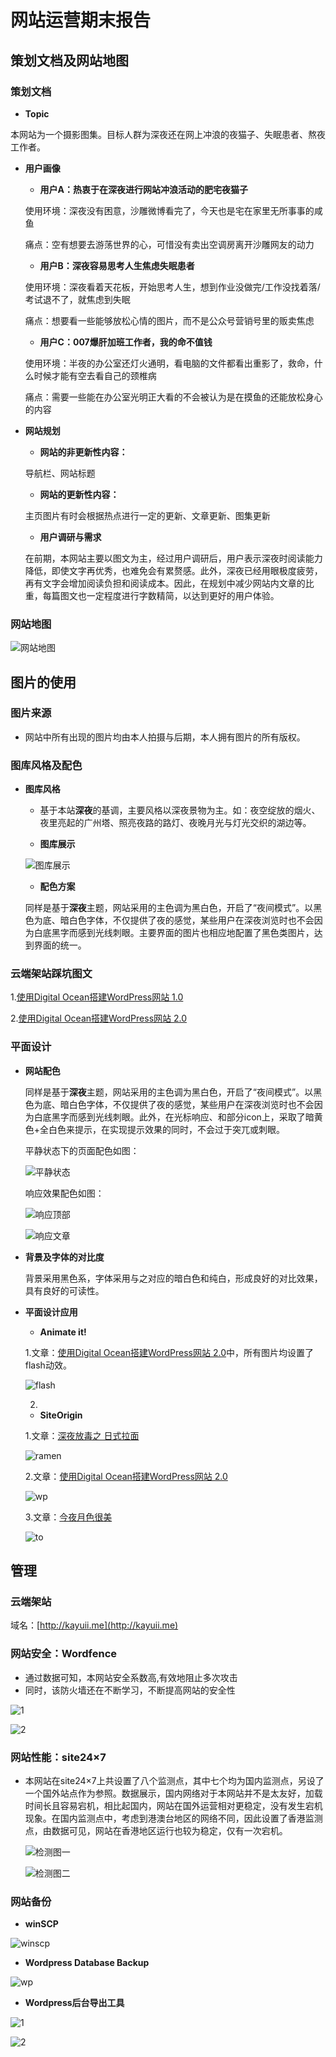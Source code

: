 # 网站运营期末报告

## 策划文档及网站地图

### **策划文档**

* **Topic**

本网站为一个摄影图集。目标人群为深夜还在网上冲浪的夜猫子、失眠患者、熬夜工作者。

* **用户画像**

  * **用户A：热衷于在深夜进行网站冲浪活动的肥宅夜猫子**

  使用环境：深夜没有困意，沙雕微博看完了，今天也是宅在家里无所事事的咸鱼

  痛点：空有想要去游荡世界的心，可惜没有卖出空调房离开沙雕网友的动力

  * **用户B：深夜容易思考人生焦虑失眠患者**

  使用环境：深夜看着天花板，开始思考人生，想到作业没做完/工作没找着落/考试退不了，就焦虑到失眠

  痛点：想要看一些能够放松心情的图片，而不是公众号营销号里的贩卖焦虑

  * **用户C：007爆肝加班工作者，我的命不值钱**
 
   使用环境：半夜的办公室还灯火通明，看电脑的文件都看出重影了，救命，什么时候才能有空去看自己的颈椎病

   痛点：需要一些能在办公室光明正大看的不会被认为是在摸鱼的还能放松身心的内容

* **网站规划**

  * **网站的非更新性内容：**

   导航栏、网站标题

  * **网站的更新性内容：**

   主页图片有时会根据热点进行一定的更新、文章更新、图集更新

  * **用户调研与需求**

   在前期，本网站主要以图文为主，经过用户调研后，用户表示深夜时阅读能力降低，即使文字再优秀，也难免会有累赘感。此外，深夜已经用眼极度疲劳，再有文字会增加阅读负担和阅读成本。因此，在规划中减少网站内文章的比重，每篇图文也一定程度进行字数精简，以达到更好的用户体验。
   
### **网站地图**
   
![网站地图](https://image.135editor.com/files/users/126/1261920/201906/BjXSjr3P_3DPs.jpg)


## 图片的使用

### 图片来源

* 网站中所有出现的图片均由本人拍摄与后期，本人拥有图片的所有版权。

### 图库风格及配色

* **图库风格**

  * 基于本站**深夜**的基调，主要风格以深夜景物为主。如：夜空绽放的烟火、夜里亮起的广州塔、照亮夜路的路灯、夜晚月光与灯光交织的湖边等。
  
  * **图库展示**
  
  ![图库展示](https://image.135editor.com/files/users/126/1261920/201906/eLpfyrnj_5gCg.png)
  
  * **配色方案**

   同样是基于**深夜**主题，网站采用的主色调为黑白色，开启了“夜间模式”。以黑色为底、暗白色字体，不仅提供了夜的感觉，某些用户在深夜浏览时也不会因为白底黑字而感到光线刺眼。主要界面的图片也相应地配置了黑色类图片，达到界面的统一。
 
### 云端架站踩坑图文

1.[使用Digital Ocean搭建WordPress网站 1.0](http://kayuii.me/2019/06/10/dg-to-website/)

2.[使用Digital Ocean搭建WordPress网站 2.0](http://kayuii.me/2019/06/29/dg-to-wordpress)

### 平面设计

* **网站配色**

   同样是基于**深夜**主题，网站采用的主色调为黑白色，开启了“夜间模式”。以黑色为底、暗白色字体，不仅提供了夜的感觉，某些用户在深夜浏览时也不会因为白底黑字而感到光线刺眼。此外，在光标响应、和部分icon上，采取了暗黄色+全白色来提示，在实现提示效果的同时，不会过于突兀或刺眼。
   
  平静状态下的页面配色如图：
   
   ![平静状态](https://image.135editor.com/files/users/126/1261920/201906/BjAbEPqI_Jmc8.png)
   
   响应效果配色如图：
   
   ![响应顶部](https://image.135editor.com/files/users/126/1261920/201906/BjU5FA4f_bNd6.png)
   
   ![响应文章](https://image.135editor.com/files/users/126/1261920/201906/KZePf2Xk_ecIh.png)

* **背景及字体的对比度**

  背景采用黑色系，字体采用与之对应的暗白色和纯白，形成良好的对比效果，具有良好的可读性。
  
* **平面设计应用**

  * **Animate it!**
  
  1.文章：[使用Digital Ocean搭建WordPress网站 2.0](http://kayuii.me/2019/06/29/dg-to-wordpress)中，所有图片均设置了flash动效。
  
  ![flash](https://image.135editor.com/files/users/126/1261920/201906/wY7kmA7d_CCzG.png)
  
  2.
  
  * **SiteOrigin**
  
  1.文章：[深夜放毒之 日式拉面](http://kayuii.me/2019/06/29/ramen/)
  
  ![ramen](https://image.135editor.com/files/users/126/1261920/201906/SDm5hF84_Nweb.png)
  
  2.文章：[使用Digital Ocean搭建WordPress网站 2.0](http://kayuii.me/2019/06/29/dg-to-wordpress)
  
  ![wp](https://image.135editor.com/files/users/126/1261920/201906/cgK3jXOt_ytyh.png)
  
  3.文章：[今夜月色很美](http://kayuii.me/2019/06/29/tonight/)
  
  ![to](https://image.135editor.com/files/users/126/1261920/201906/J76DS7I6_mbHr.png)

   


## 管理

### 云端架站

  域名：[http://kayuii.me](http://kayuii.me)
  
### 网站安全：Wordfence

* 通过数据可知，本网站安全系数高,有效地阻止多次攻击
* 同时，该防火墙还在不断学习，不断提高网站的安全性

![1](https://image.135editor.com/files/users/126/1261920/201906/aaRSDaPB_8QdB.png)

![2](https://image.135editor.com/files/users/126/1261920/201906/dPzMsIQs_67LZ.png)

### 网站性能：site24×7

* 本网站在site24×7上共设置了八个监测点，其中七个均为国内监测点，另设了一个国外站点作为参照。数据展示，国内网络对于本网站并不是太友好，加载时间长且容易宕机，相比起国内，网站在国外运营相对更稳定，没有发生宕机现象。在国内监测点中，考虑到港澳台地区的网络不同，因此设置了香港监测点，由数据可见，网站在香港地区运行也较为稳定，仅有一次宕机。

  ![检测图一](https://image.135editor.com/files/users/126/1261920/201906/P6jSJUZA_AJFB.png)
  
  ![检测图二](https://image.135editor.com/files/users/126/1261920/201906/vHmcxcfU_TjWG.png)
  
### 网站备份

* **winSCP**

![winscp](https://image.135editor.com/files/users/126/1261920/201906/dW9Gnfdu_v4Od.png)

* **Wordpress Database Backup**

![wp](https://image.135editor.com/files/users/126/1261920/201906/PfOK8BRA_J8rz.png)

* **Wordpress后台导出工具**

![1](https://image.135editor.com/files/users/126/1261920/201906/kDrBJgdu_AyKz.png)

![2](https://image.135editor.com/files/users/126/1261920/201906/wFNC6eFq_8hmx.png)
